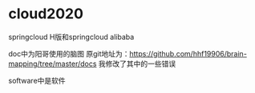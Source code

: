 # cloud2020
springcloud H版和springcloud alibaba

doc中为阳哥使用的脑图
原git地址为：https://github.com/hhf19906/brain-mapping/tree/master/docs
我修改了其中的一些错误

software中是软件
